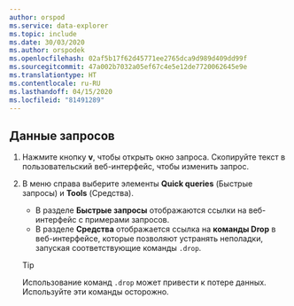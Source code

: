 ```yaml
---
author: orspod
ms.service: data-explorer
ms.topic: include
ms.date: 30/03/2020
ms.author: orspodek
ms.openlocfilehash: 02af5b17f62d45771ee2765dca9d989d409dd99f
ms.sourcegitcommit: 47a002b7032a05ef67c4e5e12de7720062645e9e
ms.translationtype: HT
ms.contentlocale: ru-RU
ms.lasthandoff: 04/15/2020
ms.locfileid: "81491289"
---
```

## <a name="query-data"></a>Данные запросов

1. Нажмите кнопку **v**, чтобы открыть окно запроса. Скопируйте текст в пользовательский веб-интерфейс, чтобы изменить запрос.

1. В меню справа выберите элементы **Quick queries** (Быстрые запросы) и **Tools** (Средства). 

    * В разделе **Быстрые запросы** отображаются ссылки на веб-интерфейс с примерами запросов.
    * В разделе **Средства** отображается ссылка на **команды Drop** в веб-интерфейсе, которые позволяют устранять неполадки, запуская соответствующие команды `.drop`.

    > [!TIP]
    > Использование команд `.drop` может привести к потере данных. Используйте эти команды осторожно.
